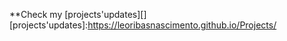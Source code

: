  **Check my [projects'updates][] 
[projects'updates]:https://leoribasnascimento.github.io/Projects/
